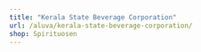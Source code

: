 ```yaml
---
title: "Kerala State Beverage Corporation"
url: /aluva/kerala-state-beverage-corporation/
shop: Spirituosen
---
```

